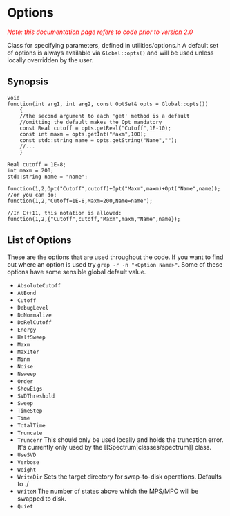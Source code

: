 # Options #

<span style="color:red;font-style:italic;">Note: this documentation page refers to code prior to version 2.0</span>

Class for specifying parameters, defined in utilities/options.h
A default set of options is always available via `Global::opts()` and will be used unless locally overridden by the user.

## Synopsis ##

    void 
    function(int arg1, int arg2, const OptSet& opts = Global::opts())
        {
        //the second argument to each 'get' method is a default
        //omitting the default makes the Opt mandatory
        const Real cutoff = opts.getReal("Cutoff",1E-10);
        const int maxm = opts.getInt("Maxm",100);
        const std::string name = opts.getString("Name","");
        //...
        }

    Real cutoff = 1E-8;
    int maxm = 200;
    std::string name = "name";

    function(1,2,Opt("Cutoff",cutoff)+Opt("Maxm",maxm)+Opt("Name",name));
    //or you can do:
    function(1,2,"Cutoff=1E-8,Maxm=200,Name=name");

    //In C++11, this notation is allowed:
    function(1,2,{"Cutoff",cutoff,"Maxm",maxm,"Name",name});

## List of Options ##
These are the options that are used throughout the code. If you want to find out where an option is used try `grep -r -n "<Option Name>"`.
Some of these options have some sensible global default value.

* `AbsoluteCutoff`
* `AtBond`
* `Cutoff`
* `DebugLevel`
* `DoNormalize`
* `DoRelCutoff`
* `Energy`
* `HalfSweep`
* `Maxm`
* `MaxIter`
* `Minm`
* `Noise`
* `Nsweep`
* `Order`
* `ShowEigs`
* `SVDThreshold`
* `Sweep`
* `TimeStep`
* `Time`
* `TotalTime`
* `Truncate`
* `Truncerr`
	This should only be used locally and holds the truncation error. It's currently only used by the [[Spectrum|classes/spectrum]] class.
* `UseSVD`
* `Verbose`
* `Weight`
* `WriteDir`
  Sets the target directory for swap-to-disk operations. Defaults to ./
* `WriteM`
  The number of states above which the MPS/MPO will be swapped to disk.
* `Quiet`

